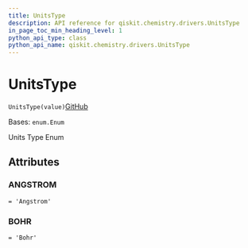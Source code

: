 ```yaml
---
title: UnitsType
description: API reference for qiskit.chemistry.drivers.UnitsType
in_page_toc_min_heading_level: 1
python_api_type: class
python_api_name: qiskit.chemistry.drivers.UnitsType
---
```


# UnitsType

<span id="qiskit.chemistry.drivers.UnitsType" />

`UnitsType(value)`[GitHub](https://github.com/qiskit/qiskit/tree/stable/0.18/qiskit/chemistry/drivers/units_type.py "view source code")

Bases: `enum.Enum`

Units Type Enum

## Attributes

<span id="qiskit.chemistry.drivers.UnitsType.ANGSTROM" />

### ANGSTROM

`= 'Angstrom'`

<span id="qiskit.chemistry.drivers.UnitsType.BOHR" />

### BOHR

`= 'Bohr'`


